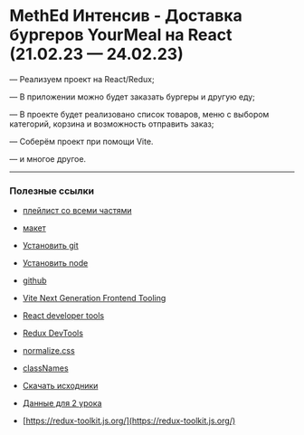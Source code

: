# MethEd Интенсив - Доставка бургеров YourMeal на React (21.02.23 — 24.02.23)

— Реализуем проект на React/Redux;

— В приложении можно будет заказать бургеры и другую еду;

— В проекте будет реализовано список товаров, меню с выбором категорий, корзина и возможность отправить заказ;

— Соберём проект при помощи Vite.

— и многое другое.

***

### Полезные ссылки

- [плейлист со всеми частями](https://www.youtube.com/playlist?list=PLAGds4sWs6rGcXLQO7cqSBgivofVRE06E)

- [макет](https://www.figma.com/file/zAASWcZBpUyFVnPFAYX8HH/YouMeal-(youtube)?node-id=0%3A1&t=iLSeqnNgcpa4eDBJ-1)

- [Установить git](https://git-scm.com/)

- [Установить node](https://nodejs.org/en/)

- [github](https://github.com/)

- [Vite Next Generation Frontend Tooling](https://vitejs.dev/)

- [React developer tools](https://chrome.google.com/webstore/detail/react-developer-tools/fmkadmapgofadopljbjfkapdkoienihi)

- [Redux DevTools](https://chrome.google.com/webstore/detail/redux-devtools/lmhkpmbekcpmknklioeibfkpmmfibljd)

- [normalize.css](https://www.npmjs.com/package/normalize.css?activeTab=versions)

- [classNames](https://www.npmjs.com/package/classnames)

- [Скачать исходники](https://fs09.getcourse.ru/fileservice/file/download/a/251231/sc/237/h/8a864d4f4d08eca4f2d3d09a380b5b51.zip)

- [Данные для 2 урока](https://fs11.getcourse.ru/fileservice/file/download/a/251231/sc/244/h/caa9880261ba1f1f62ed8562aa5d7d97.zip)

- [https://redux-toolkit.js.org/](https://redux-toolkit.js.org/)